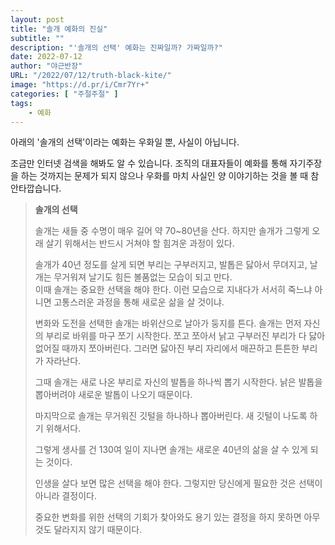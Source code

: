 ```yaml
---
layout: post 
title: "솔개 예화의 진실"
subtitle: ""
description: "'솔개의 선택' 예화는 진짜일까? 가짜일까?"
date: 2022-07-12
author: "야근반장"
URL: "/2022/07/12/truth-black-kite/"
image: "https://d.pr/i/Cmr7Yr+"
categories: [ "주절주절" ]
tags:
    - 예화
---
```


아래의 '솔개의 선택'이라는 예화는 우화일 뿐, 사실이 아닙니다.

조금만 인터넷 검색을 해봐도 알 수 있습니다. 조직의 대표자들이 예화를 통해 자기주장을 하는 것까지는 문제가 되지 않으나 우화를 마치 사실인 양 이야기하는 것을 볼 때 참 안타깝습니다.

> **솔개의 선택**
> 
> 솔개는 새들 중 수명이 매우 길어 약 70~80년을 산다. 하지만 솔개가 그렇게 오래 살기 위해서는 반드시 거쳐야 할 힘겨운 과정이 있다.
> 
> 솔개가 40년 정도를 살게 되면 부리는 구부러지고, 발톱은 닳아서 무뎌지고, 날개는 무거워져 날기도 힘든 볼품없는 모습이 되고 만다.  
> 이때 솔개는 중요한 선택을 해야 한다. 이런 모습으로 지내다가 서서히 죽느냐 아니면 고통스러운 과정을 통해 새로운 삶을 살 것이냐. 
> 
> 변화와 도전을 선택한 솔개는 바위산으로 날아가 둥지를 튼다. 
> 솔개는 먼저 자신의 부리로 바위를 마구 쪼기 시작한다. 쪼고 쪼아서 낡고 구부러진 부리가 다 닳아 없어질 때까지 쪼아버린다. 
> 그러면 닳아진 부리 자리에서 매끈하고 튼튼한 부리가 자라난다.
> 
> 그때 솔개는 새로 나온 부리로 자신의 발톱을 하나씩 뽑기 시작한다. 낡은 발톱을 뽑아버려야 새로운 발톱이 나오기 때문이다.
> 
> 마지막으로 솔개는 무거워진 깃털을 하나하나 뽑아버린다.
> 새 깃털이 나도록 하기 위해서다.
> 
> 그렇게 생사를 건 130여 일이 지나면 솔개는 새로운 40년의 삶을 살 수 있게 되는 것이다.
> 
> 인생을 살다 보면 많은 선택을 해야 한다. 그렇지만 당신에게 필요한 것은 선택이 아니라 결정이다.
> 
> 중요한 변화를 위한 선택의 기회가 찾아와도 용기 있는 결정을 하지 못하면 아무것도 달라지지 않기 때문이다.



